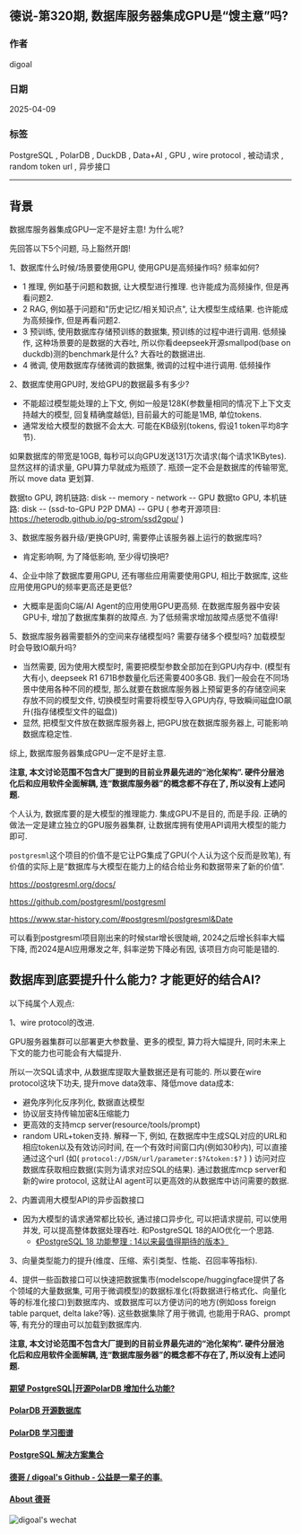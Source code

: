 ## 德说-第320期, 数据库服务器集成GPU是“馊主意”吗?   
                    
### 作者                    
digoal                    
                    
### 日期                    
2025-04-09                   
                    
### 标签                    
PostgreSQL , PolarDB , DuckDB , Data+AI , GPU , wire protocol , 被动请求 , random token url , 异步接口   
                    
----                    
                    
## 背景      
数据库服务器集成GPU一定不是好主意! 为什么呢?   
  
先回答以下5个问题, 马上豁然开朗!    
  
1、数据库什么时候/场景要使用GPU, 使用GPU是高频操作吗? 频率如何?    
- 1 推理, 例如基于问题和数据, 让大模型进行推理. 也许能成为高频操作, 但是再看问题2.    
- 2 RAG, 例如基于问题和"历史记忆/相关知识点", 让大模型生成结果. 也许能成为高频操作, 但是再看问题2.   
- 3 预训练, 使用数据库存储预训练的数据集, 预训练的过程中进行调用. 低频操作, 这种场景要的是数据的大吞吐, 所以你看deepseek开源smallpod(base on duckdb)测的benchmark是什么? 大吞吐的数据进出.    
- 4 微调, 使用数据库存储微调的数据集, 微调的过程中进行调用. 低频操作  
  
2、数据库使用GPU时, 发给GPU的数据最多有多少?  
- 不能超过模型能处理的上下文, 例如一般是128K(参数量相同的情况下上下文支持越大的模型, 回复精确度越低), 目前最大的可能是1MB, 单位tokens.    
- 通常发给大模型的数据不会太大. 可能在KB级别(tokens, 假设1 token平均8字节).      
  
如果数据库的带宽是10GB, 每秒可以向GPU发送131万次请求(每个请求1KBytes). 显然这样的请求量, GPU算力早就成为瓶颈了. 瓶颈一定不会是数据库的传输带宽, 所以 move data 更划算.    
  
数据to GPU, 跨机链路: disk -- memory - network -- GPU 
数据to GPU, 本机链路: disk -- (ssd-to-GPU P2P DMA) -- GPU   ( 参考开源项目: https://heterodb.github.io/pg-strom/ssd2gpu/ )
  
3、数据库服务器升级/更换GPU时, 需要停止该服务器上运行的数据库吗?  
- 肯定影响啊, 为了降低影响, 至少得切换吧?  
  
4、企业中除了数据库要用GPU, 还有哪些应用需要使用GPU, 相比于数据库, 这些应用使用GPU的频率更高还是更低?   
- 大概率是面向C端/AI Agent的应用使用GPU更高频. 在数据库服务器中安装GPU卡, 增加了数据库集群的故障点. 为了低频需求增加故障点感觉不值得!     
  
5、数据库服务器需要额外的空间来存储模型吗? 需要存储多个模型吗? 加载模型时会导致IO飙升吗?   
- 当然需要, 因为使用大模型时, 需要把模型参数全部加在到GPU内存中. (模型有大有小, deepseek R1 671B参数量化后还需要400多GB. 我们一般会在不同场景中使用各种不同的模型, 那么就要在数据库服务器上预留更多的存储空间来存放不同的模型文件, 切换模型时需要将模型导入GPU内存, 导致瞬间磁盘IO飙升(指存储模型文件的磁盘)) 
- 显然, 把模型文件放在数据库服务器上, 把GPU放在数据库服务器上, 可能影响数据库稳定性.    
  
综上, 数据库服务器集成GPU一定不是好主意.  
  
<b> 注意, 本文讨论范围不包含大厂提到的目前业界最先进的“池化架构”. 硬件分层池化后和应用软件全面解耦, 连“数据库服务器”的概念都不存在了, 所以没有上述问题. </b>    
  
个人认为, 数据库要的是大模型的推理能力. 集成GPU不是目的, 而是手段. 正确的做法一定是建立独立的GPU服务器集群, 让数据库拥有使用API调用大模型的能力即可.   
  
`postgresml`这个项目的价值不是它让PG集成了GPU(个人认为这个反而是败笔), 有价值的实际上是“数据库与大模型在能力上的结合给业务和数据带来了新的价值”.  
  
https://postgresml.org/docs/  
  
https://github.com/postgresml/postgresml  
  
https://www.star-history.com/#postgresml/postgresml&Date  
  
可以看到postgresml项目刚出来的时候star增长很陡峭, 2024之后增长斜率大幅下降, 而2024是AI应用爆发之年, 斜率逆势下降必有因, 该项目方向可能是错的.  
  
## 数据库到底要提升什么能力? 才能更好的结合AI?   
以下纯属个人观点:  
  
1、wire protocol的改进.   
  
GPU服务器集群可以部署更大参数量、更多的模型, 算力将大幅提升, 同时未来上下文的能力也可能会有大幅提升.  
  
所以一次SQL请求中, 从数据库提取大量数据还是有可能的. 所以要在wire protocol这块下功夫, 提升move data效率、降低move data成本:   
- 避免序列化反序列化, 数据直达模型   
- 协议层支持传输加密&压缩能力   
- 更高效的支持mcp server(resource/tools/prompt)   
- random URL+token支持. 解释一下, 例如, 在数据库中生成SQL对应的URL和相应token以及有效访问时间, 在一个有效时间窗口内(例如30秒内), 可以直接通过这个url (如( `protocol://DSN/url/parameter:$?&token:$?` ) ) 访问对应数据库获取相应数据(实则为请求对应SQL的结果). 通过数据库mcp server和新的wire protocol, 这就让AI agent可以更高效的从数据库中访问需要的数据.      
  
2、内置调用大模型API的异步函数接口  
- 因为大模型的请求通常都比较长, 通过接口异步化, 可以把请求提前, 可以使用并发, 可以提高整体数据处理吞吐. 和PostgreSQL 18的AIO优化一个思路.   
    - [《PostgreSQL 18 功能整理 : 14以来最值得期待的版本》](../202504/20250407_11.md)  
  
3、向量类型能力的提升(维度、压缩、索引类型、性能、召回率等指标).   
    
4、提供一些函数接口可以快速把数据集市(modelscope/huggingface提供了各个领域的大量数据集, 可用于微调模型)的数据标准化(将数据进行格式化、向量化等的标准化接口)到数据库内、或数据库可以方便访问的地方(例如oss foreign table parquet, delta lake?等). 这些数据集除了用于微调, 也能用于RAG、prompt等, 有充分的理由可以加载到数据库内.       
    
<b> 注意, 本文讨论范围不包含大厂提到的目前业界最先进的“池化架构”. 硬件分层池化后和应用软件全面解耦, 连“数据库服务器”的概念都不存在了, 所以没有上述问题. </b>    
  
#### [期望 PostgreSQL|开源PolarDB 增加什么功能?](https://github.com/digoal/blog/issues/76 "269ac3d1c492e938c0191101c7238216")
  
  
#### [PolarDB 开源数据库](https://openpolardb.com/home "57258f76c37864c6e6d23383d05714ea")
  
  
#### [PolarDB 学习图谱](https://www.aliyun.com/database/openpolardb/activity "8642f60e04ed0c814bf9cb9677976bd4")
  
  
#### [PostgreSQL 解决方案集合](../201706/20170601_02.md "40cff096e9ed7122c512b35d8561d9c8")
  
  
#### [德哥 / digoal's Github - 公益是一辈子的事.](https://github.com/digoal/blog/blob/master/README.md "22709685feb7cab07d30f30387f0a9ae")
  
  
#### [About 德哥](https://github.com/digoal/blog/blob/master/me/readme.md "a37735981e7704886ffd590565582dd0")
  
  
![digoal's wechat](../pic/digoal_weixin.jpg "f7ad92eeba24523fd47a6e1a0e691b59")
  
